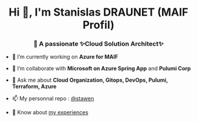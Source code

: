 <!--
**stanislas-draunet-maif/stanislas-draunet-maif** is a ✨ _special_ ✨ repository because its `README.md` (this file) appears on your GitHub profile.

Here are some ideas to get you started:

- 🔭 I’m currently working on ...
- 🌱 I’m currently learning ...
- 👯 I’m looking to collaborate on ...
- 🤔 I’m looking for help with ...
- 💬 Ask me about ...
- 📫 How to reach me: ...
- 😄 Pronouns: ...
- ⚡ Fun fact: ...
-->

<h1 align="center">Hi 👋, I'm Stanislas DRAUNET (MAIF Profil)</h1>
<h3 align="center"> 🚀 A passionate ✨Cloud Solution Architect✨</h3>

- 🔭 I’m currently working on **Azure for MAIF**

- 👯 I’m collaborate with **Microsoft on Azure Spring App** and **Pulumi Corp**

- 💬 Ask me about **Cloud Organization, Gitops, DevOps, Pulumi, Terraform, Azure**

- 📫 My personnal repo : [@stawen](https://github.com/stawen)

- 📄 Know about [my experiences](https://www.linkedin.com/in/stanislas-draunet/)


